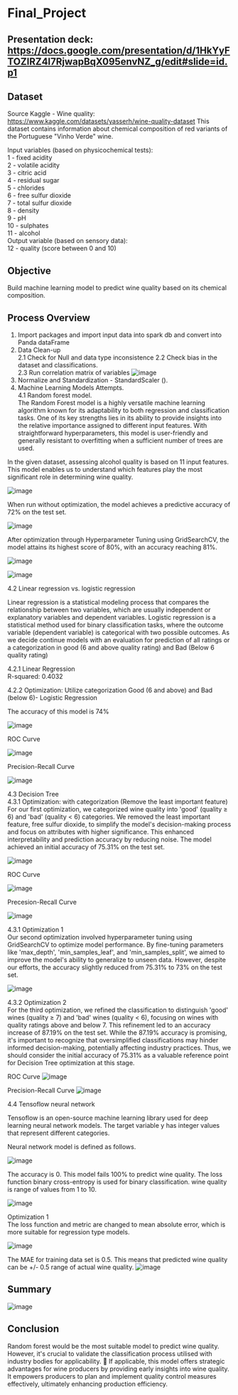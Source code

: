 # Final_Project
## Presentation deck: https://docs.google.com/presentation/d/1HkYyFTOZlRZ4I7RjwapBqX095envNZ_g/edit#slide=id.p1

## Dataset

Source Kaggle - Wine quality: https://www.kaggle.com/datasets/yasserh/wine-quality-dataset
This dataset contains information about chemical composition of red variants of the Portuguese "Vinho Verde" wine.   

Input variables (based on physicochemical tests):  
1 - fixed acidity  
2 - volatile acidity  
3 - citric acid  
4 - residual sugar  
5 - chlorides  
6 - free sulfur dioxide  
7 - total sulfur dioxide  
8 - density  
9 - pH  
10 - sulphates  
11 - alcohol  
Output variable (based on sensory data):  
12 - quality (score between 0 and 10)  

## Objective  
Build machine learning model to predict wine quality based on its chemical composition.  

## Process Overview  
1. Import packages and import input data into spark db  and convert into Panda dataFrame
2. Data Clean-up  
  2.1 Check for Null and data type inconsistence
  2.2 Check bias in the dataset and classifications.    
  2.3 Run correlation matrix of variables
   ![image](https://github.com/sookie22/Final_Project/assets/143486132/c867b94a-1724-40dc-9bd1-bb14abc087c5)
3. Normalize and Standardization - StandardScaler ().  
4. Machine Learning Models Attempts.  
  4.1 Random forest model.  
     The Random Forest model is a highly versatile machine learning algorithm known for its adaptability to both regression and classification tasks. One of its key strengths lies in its ability to provide insights into the relative importance assigned to different input features. With straightforward hyperparameters, this model is user-friendly and generally resistant to overfitting when a sufficient number of trees are used.
   
In the given dataset, assessing alcohol quality is based on 11 input features. This model enables us to understand which features play the most significant role in determining wine quality.
 
![image](https://github.com/sookie22/Final_Project/assets/143486132/e6409c01-f0e8-4b48-883b-a55cda72ed59)

When run without optimization, the model achieves a predictive accuracy of 72% on the test set.
    
![image](https://github.com/sookie22/Final_Project/assets/144679119/ac026457-6d59-463e-b615-101fbe2a908b)

After optimization through Hyperparameter Tuning using GridSearchCV, the model attains its highest score of 80%, with an accuracy reaching 81%.
   
![image](https://github.com/sookie22/Final_Project/assets/144679119/4e17ac0e-23e2-4584-bfda-d3e3ba0863a3)

![image](https://github.com/sookie22/Final_Project/assets/144679119/4e749a28-0a68-4b11-a36e-02eeb703f55a)

4.2 Linear regression vs. logistic regression

Linear regression is a statistical modeling process that compares the relationship between two variables, which are usually independent or explanatory variables and dependent variables. Logistic regression is a statistical method used for binary classification tasks, where the outcome variable (dependent variable) is categorical with two possible outcomes. As we decide continue models with an evaluation for prediction of all ratings or a categorization in good (6 and above quality rating) and Bad (Below 6 quality rating)

4.2.1 Linear Regression            
R-squared: 0.4032

4.2.2 Optimization: Utilize categorization Good (6 and above) and Bad (below 6)- Logistic Regression

The accuracy of this model is 74%

![image](https://github.com/sookie22/Final_Project/assets/143486132/f072b20d-5ec4-4763-9d48-6116b5e89087)
  
ROC Curve

![image](https://github.com/sookie22/Final_Project/assets/143486132/f75d1129-7de5-46a6-aaa6-ac01ddb04ff4)

Precision-Recall Curve

![image](https://github.com/sookie22/Final_Project/assets/143486132/e4d79cc9-a9c1-4513-9976-9527e5de84b3)


  4.3 Decision Tree  
    4.3.1 Optimization: with categorization (Remove the least important feature)
    For our first optimization, we categorized wine quality into 'good' (quality ≥ 6) and 'bad' (quality < 6) categories. We removed the least important feature, free sulfur dioxide, to simplify the model's decision-making process and focus on attributes with higher significance. 
    This enhanced interpretability and prediction accuracy by reducing noise. The model achieved an initial accuracy of 75.31% on the test set.
    
![image](https://github.com/sookie22/Final_Project/assets/145446182/b7790dda-96bb-49da-b29e-540fa132e521)      

  ROC Curve
  
  ![image](https://github.com/sookie22/Final_Project/assets/145446182/8a8df245-4d76-4867-9daf-bcc7847aa21c)   

  Precesion-Recall Curve
  
  ![image](https://github.com/sookie22/Final_Project/assets/145446182/a0c104c4-8eea-4789-8975-19dd36b7cbf4)    

 4.3.1 Optimization 1  
    Our second optimization involved hyperparameter tuning using GridSearchCV to optimize model performance. 
    By fine-tuning parameters like 'max_depth', 'min_samples_leaf', and 'min_samples_split', we aimed to improve the model's ability to generalize to unseen data. 
    However, despite our efforts, the accuracy slightly reduced from 75.31% to 73% on the test set.
    
  ![image](https://github.com/sookie22/Final_Project/assets/145446182/448b4bd8-d25f-40f5-b2a8-7d5be848887f)    

 4.3.2 Optimization 2   
    For the third optimization, we refined the classification to distinguish 'good' wines (quality ≥ 7) and 'bad' wines (quality < 6), focusing on wines with quality ratings above and below 7. 
    This refinement led to an accuracy increase of 87.19% on the test set.
    While the 87.19% accuracy is promising, it's important to recognize that oversimplified classifications may hinder informed decision-making, potentially affecting industry practices. 
    Thus, we should consider the initial accuracy of 75.31% as a valuable reference point for Decision Tree optimization at this stage.

  ROC Curve
  ![image](https://github.com/sookie22/Final_Project/assets/145446182/738ed564-79ab-4948-a588-5e2b94d958e5)    

  Precision-Recall Curve
  ![image](https://github.com/sookie22/Final_Project/assets/145446182/af558790-a313-4c4c-a1b8-68e2dfbde3a0)

4.4 Tensoflow neural network   

Tensoflow is an open-source machine learning library used for deep learning neural network models. 
The target variable y has integer values that represent different categories.

Neural network model is defined as follows.  

![image](https://github.com/sookie22/Final_Project/assets/10916160/ece58467-e11e-4483-848d-2c729f15dfd4)  

The accuracy is 0. This model fails 100% to predict wine quality. The loss function binary cross-entropy is used for binary classification. wine quality is range of values from 1 to 10.

![image](https://github.com/sookie22/Final_Project/assets/10916160/3d2ba24c-80b5-4970-9e22-7bf91947f1bc)

Optimization 1  
The loss function and metric are changed to mean absolute error, which is more suitable for regression type models.

![image](https://github.com/sookie22/Final_Project/assets/10916160/b9472974-280d-4abc-a096-9d7ddb664e4e)

The MAE for training data set is 0.5. This means that predicted wine quality can be +/- 0.5 range of actual wine quality.
![image](https://github.com/sookie22/Final_Project/assets/10916160/b0a2695a-1679-4111-abb6-a9c62aaff2af)



## Summary  

![image](https://github.com/sookie22/Final_Project/assets/144679119/f81c25e0-01ba-4417-b816-9ee88314d783)


## Conclusion   
Random forest would be the most suitable model to predict wine quality. However, it's crucial to validate the classification process utilised with industry bodies for applicability. 	If applicable, this model offers strategic advantages for wine producers by providing early insights into wine quality. It empowers producers to plan and implement quality control measures effectively, ultimately enhancing production efficiency.




